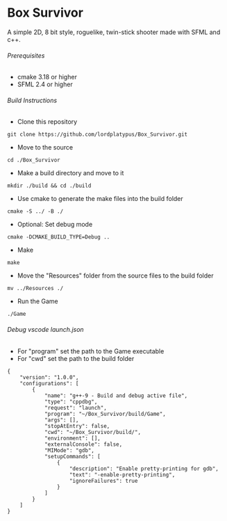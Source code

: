 # Box Survivor

A simple 2D, 8 bit style, roguelike, twin-stick shooter made with SFML and c++.

###### Prerequisites
- cmake 3.18 or higher
- SFML 2.4 or higher

###### Build Instructions
- Clone this repository
```
git clone https://github.com/lordplatypus/Box_Survivor.git
```
- Move to the source
```
cd ./Box_Survivor
```
- Make a build directory and move to it
```
mkdir ./build && cd ./build
```
- Use cmake to generate the make files into the build folder
```
cmake -S ../ -B ./
```
- Optional: Set debug mode
```
cmake -DCMAKE_BUILD_TYPE=Debug ..
```
- Make
```
make
```
- Move the "Resources" folder from the source files to the build folder
```
mv ../Resources ./
```
- Run the Game
```
./Game
```

###### Debug vscode launch.json
- For "program" set the path to the Game executable
- For "cwd" set the path to the build folder
```
{
    "version": "1.0.0",
    "configurations": [
        {
            "name": "g++-9 - Build and debug active file",
            "type": "cppdbg",
            "request": "launch",
            "program": "~/Box_Survivor/build/Game",
            "args": [],
            "stopAtEntry": false,
            "cwd": "~/Box_Survivor/build/",
            "environment": [],
            "externalConsole": false,
            "MIMode": "gdb",
            "setupCommands": [
                {
                    "description": "Enable pretty-printing for gdb",
                    "text": "-enable-pretty-printing",
                    "ignoreFailures": true
                }
            ]
        }
    ]
}
```